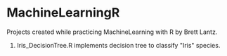 # MachineLearningR
Projects created while practicing MachineLearning with R by Brett Lantz.
1. Iris_DecisionTree.R implements decision tree to classify "Iris" species.
